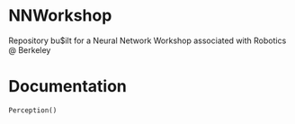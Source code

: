 # NNWorkshop
Repository bu$ilt for a Neural Network Workshop associated with Robotics @ Berkeley
# Documentation
```Perception()```
